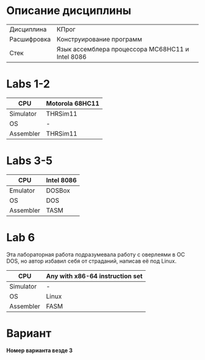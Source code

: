 # Описание дисциплины
|            |                                 |
|----------- |---------------------------------|
| Дисциплина | КПрог                             |
| Расшифровка| Конструирование программ|
| Стек| Язык ассемблера процессора MC68HC11 и Intel 8086 |

# Labs 1-2

| CPU       | Motorola 68HC11 |
| --------- | --------------- |
| Simulator | THRSim11        |
| OS        | -               |
| Assembler | THRSim11        |

# Labs 3-5


| CPU       | Intel 8086 |
| --------- | ---------- |
| Emulator  | DOSBox     |
| OS        | DOS        |
| Assembler | TASM       |

# Lab 6

Эта лабораторная работа подразумевала работу с оверлеями в ОС DOS,
но автор избавил себя от страданий, написав её под Linux.

| CPU       | Any with x86-64 instruction set |
| --------- | ------------------------------- |
| Simulator | -                               |
| OS        | Linux                           |
| Assembler | FASM                            |




# Вариант

**Номер варианта везде 3**


